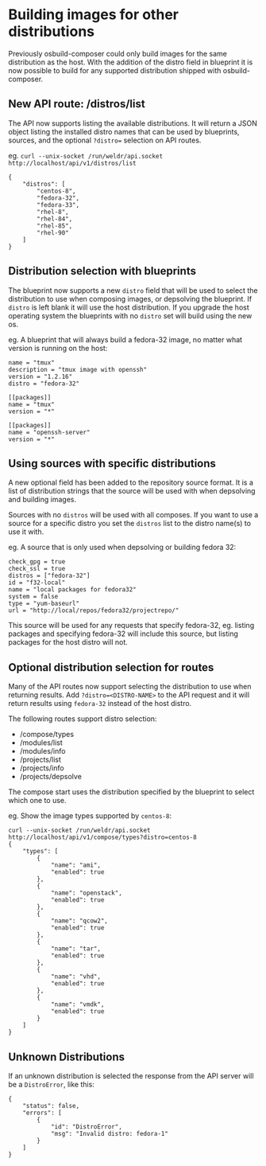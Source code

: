 # Building images for other distributions

Previously osbuild-composer could only build images for the same distribution
as the host. With the addition of the distro field in blueprint it is now
possible to build for any supported distribution shipped with osbuild-composer.


## New API route: /distros/list

The API now supports listing the available distributions. It will return a JSON
object listing the installed distro names that can be used by blueprints,
sources, and the optional `?distro=` selection on API routes.

eg. `curl --unix-socket /run/weldr/api.socket http://localhost/api/v1/distros/list`

    {
        "distros": [
            "centos-8",
            "fedora-32",
            "fedora-33",
            "rhel-8",
            "rhel-84",
            "rhel-85",
            "rhel-90"
        ]
    }


## Distribution selection with blueprints

The blueprint now supports a new `distro` field that will be used to select the
distribution to use when composing images, or depsolving the blueprint. If
`distro` is left blank it will use the host distribution. If you upgrade the
host operating system the blueprints with no `distro` set will build using the
new os.

eg. A blueprint that will always build a fedora-32 image, no matter what
version is running on the host:

    name = "tmux"
    description = "tmux image with openssh"
    version = "1.2.16"
    distro = "fedora-32"

    [[packages]]
    name = "tmux"
    version = "*"

    [[packages]]
    name = "openssh-server"
    version = "*"


## Using sources with specific distributions

A new optional field has been added to the repository source format. It is a
list of distribution strings that the source will be used with when depsolving
and building images.

Sources with no `distros` will be used with all composes. If you want to use a
source for a specific distro you set the `distros` list to the distro name(s)
to use it with.

eg. A source that is only used when depsolving or building fedora 32:

    check_gpg = true
    check_ssl = true
    distros = ["fedora-32"]
    id = "f32-local"
    name = "local packages for fedora32"
    system = false
    type = "yum-baseurl"
    url = "http://local/repos/fedora32/projectrepo/"

This source will be used for any requests that specify fedora-32, eg. listing
packages and specifying fedora-32 will include this source, but listing
packages for the host distro will not.


## Optional distribution selection for routes

Many of the API routes now support selecting the distribution to use when
returning results.  Add `?distro=<DISTRO-NAME>` to the API request and it will
return results using `fedora-32` instead of the host distro.

The following routes support distro selection:

* /compose/types
* /modules/list
* /modules/info
* /projects/list
* /projects/info
* /projects/depsolve

The compose start uses the distribution specified by the blueprint to select
which one to use.

eg. Show the image types supported by `centos-8`:

    curl --unix-socket /run/weldr/api.socket http://localhost/api/v1/compose/types?distro=centos-8
    {
        "types": [
            {
                "name": "ami",
                "enabled": true
            },
            {
                "name": "openstack",
                "enabled": true
            },
            {
                "name": "qcow2",
                "enabled": true
            },
            {
                "name": "tar",
                "enabled": true
            },
            {
                "name": "vhd",
                "enabled": true
            },
            {
                "name": "vmdk",
                "enabled": true
            }
        ]
    }


## Unknown Distributions

If an unknown distribution is selected the response from the API server will be
a `DistroError`, like this:

    {
        "status": false,
        "errors": [
            {
                "id": "DistroError",
                "msg": "Invalid distro: fedora-1"
            }
        ]
    }

